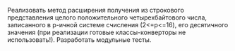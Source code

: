 Реализовать метод расширения получения из строкового представления целого положительного четырехбайтового числа, 
записанного в p-ичной системе счисления (2<=p<=16), 
его десятичного значения (при реализации готовые классы-конверторы не использовать!). Разработать модульные тесты. 
